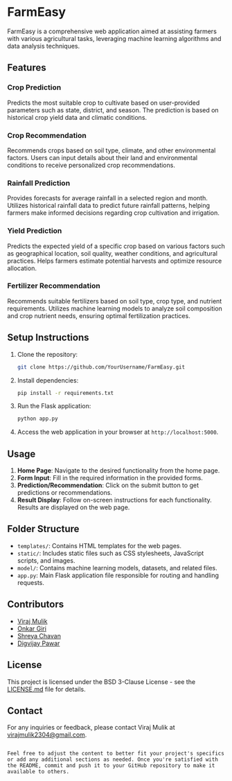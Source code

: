 # FarmEasy

FarmEasy is a comprehensive web application aimed at assisting farmers with various agricultural tasks, leveraging machine learning algorithms and data analysis techniques.

## Features

### Crop Prediction
Predicts the most suitable crop to cultivate based on user-provided parameters such as state, district, and season. The prediction is based on historical crop yield data and climatic conditions.

### Crop Recommendation
Recommends crops based on soil type, climate, and other environmental factors. Users can input details about their land and environmental conditions to receive personalized crop recommendations.

### Rainfall Prediction
Provides forecasts for average rainfall in a selected region and month. Utilizes historical rainfall data to predict future rainfall patterns, helping farmers make informed decisions regarding crop cultivation and irrigation.

### Yield Prediction
Predicts the expected yield of a specific crop based on various factors such as geographical location, soil quality, weather conditions, and agricultural practices. Helps farmers estimate potential harvests and optimize resource allocation.

### Fertilizer Recommendation
Recommends suitable fertilizers based on soil type, crop type, and nutrient requirements. Utilizes machine learning models to analyze soil composition and crop nutrient needs, ensuring optimal fertilization practices.

## Setup Instructions

1. Clone the repository:

   ```bash
   git clone https://github.com/YourUsername/FarmEasy.git

2. Install dependencies:

   ```bash
   pip install -r requirements.txt
   ```

3. Run the Flask application:

   ```bash
   python app.py
   ```

4. Access the web application in your browser at `http://localhost:5000`.

## Usage

1. **Home Page**: Navigate to the desired functionality from the home page.
2. **Form Input**: Fill in the required information in the provided forms.
3. **Prediction/Recommendation**: Click on the submit button to get predictions or recommendations.
4. **Result Display**: Follow on-screen instructions for each functionality. Results are displayed on the web page.

## Folder Structure

- `templates/`: Contains HTML templates for the web pages.
- `static/`: Includes static files such as CSS stylesheets, JavaScript scripts, and images.
- `model/`: Contains machine learning models, datasets, and related files.
- `app.py`: Main Flask application file responsible for routing and handling requests.

## Contributors

- [Viraj Mulik](mailto:virajmulik2304@gmail.com)
- [Onkar Giri](mailto:example@example.com)
- [Shreya Chavan](mailto:example@example.com)
- [Digvijay Pawar](mailto:example@example.com)

## License

This project is licensed under the BSD 3-Clause License - see the [LICENSE.md](LICENSE.md) file for details.

## Contact

For any inquiries or feedback, please contact Viraj Mulik at [virajmulik2304@gmail.com](mailto:virajmulik2304@gmail.com).
```

Feel free to adjust the content to better fit your project's specifics or add any additional sections as needed. Once you're satisfied with the README, commit and push it to your GitHub repository to make it available to others.
